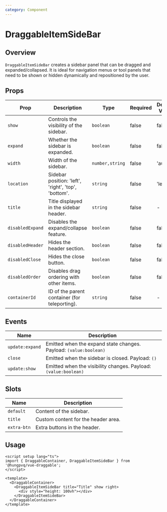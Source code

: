 ```yaml
---
category: Component
---
```


# DraggableItemSideBar

## Overview

`DraggableItemSideBar` creates a sidebar panel that can be dragged and expanded/collapsed. It is ideal for navigation menus or tool panels that need to be shown or hidden dynamically and repositioned by the user.

## Props

| Prop             | Description                                         | Type            | Required | Default Value |
| ---------------- | --------------------------------------------------- | --------------- | -------- | ------------- |
| `show`           | Controls the visibility of the sidebar.             | `boolean`       | false    | false         |
| `expand`         | Whether the sidebar is expanded.                    | `boolean`       | false    | false         |
| `width`          | Width of the sidebar.                               | `number,string` | false    | 'auto'        |
| `location`       | Sidebar position: 'left', 'right', 'top', 'bottom'. | `string`        | false    | 'left'        |
| `title`          | Title displayed in the sidebar header.              | `string`        | false    | -             |
| `disabledExpand` | Disables the expand/collapse feature.               | `boolean`       | false    | false         |
| `disabledHeader` | Hides the header section.                           | `boolean`       | false    | false         |
| `disabledClose`  | Hides the close button.                             | `boolean`       | false    | false         |
| `disabledOrder`  | Disables drag ordering with other items.            | `boolean`       | false    | false         |
| `containerId`    | ID of the parent container (for teleporting).       | `string`        | false    | -             |

## Events

| Name            | Description                                                       |
| --------------- | ----------------------------------------------------------------- |
| `update:expand` | Emitted when the expand state changes. Payload: `(value:boolean)` |
| `close`         | Emitted when the sidebar is closed. Payload: `()`                 |
| `update:show`   | Emitted when the visibility changes. Payload: `(value:boolean)`   |

## Slots

| Name        | Description                         |
| ----------- | ----------------------------------- |
| `default`   | Content of the sidebar.             |
| `title`     | Custom content for the header area. |
| `extra-btn` | Extra buttons in the header.        |

## Usage

```vue
<script setup lang="ts">
import { DraggableContainer, DraggableItemSideBar } from '@hungpvq/vue-draggable';
</script>

<template>
  <DraggableContainer>
    <DraggableItemSideBar title="Title" show right>
      <div style="height: 100vh"></div>
    </DraggableItemSideBar>
  </DraggableContainer>
</template>
```

